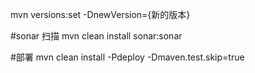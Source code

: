 mvn versions:set -DnewVersion={新的版本}



#sonar 扫描
mvn clean install sonar:sonar

#部署
mvn clean install -Pdeploy -Dmaven.test.skip=true
